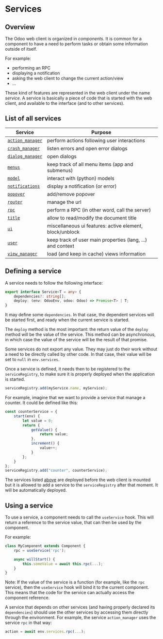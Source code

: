# Services

## Overview

The Odoo web client is organized in _components_. It is common for a component
to have a need to perform tasks or obtain some information outside of itself.

For example:

-   performing an RPC
-   displaying a notification
-   asking the web client to change the current action/view
-   ...

These kind of features are represented in the web client under the name _service_.
A service is basically a piece of code that is started with the web client, and
available to the interface (and to other services).

## List of all services

| Service                               | Purpose                                                    |
| ------------------------------------- | ---------------------------------------------------------- |
| [`action_manager`](action_manager.md) | perform actions following user interactions                |
| [`crash_manager`](crash_manager.md)   | listen errors and open error dialogs                       |
| [`dialog_manager`](dialog_manager.md) | open dialogs                                               |
| [`menus`](menus.md)                   | keep track of all menu items (app and submenus)            |
| [`model`](model.md)                   | interact with (python) models                              |
| [`notifications`](notifications.md)   | display a notification (or error)                          |
| [`popover`](popover.md)               | add/remove popover                                         |
| [`router`](router.md)                 | manage the url                                             |
| [`rpc`](rpc.md)                       | perform a RPC (in other word, call the server)             |
| [`title`](title.md)                   | allow to read/modify the document title                    |
| [`ui`](ui.md)                         | miscellaneous ui features: active element, block/unblock   |
| [`user`](user.md)                     | keep track of user main properties (lang, ...) and context |
| [`view_manager`](view_manager.md)     | load (and keep in cache) views information                 |

## Defining a service

A service needs to follow the following interface:

```ts
export interface Service<T = any> {
    dependencies?: string[];
    deploy: (env: OdooEnv, odoo: Odoo) => Promise<T> | T;
}
```

It may define some `dependencies`. In that case, the dependent services will be
started first, and ready when the current service is started.

The `deploy` method is the most important: the return value of the `deploy`
method will be the value of the service. This method can be asynchronous,
in which case the value of the service will be the result of that promise.

Some services do not export any value. They may just do their work without a
need to be directly called by other code. In that case, their value will be
set to `null` in `env.services`.

Once a service is defined, it needs then to be registered to the `serviceRegistry`,
to make sure it is properly deployed when the application is started.

```ts
serviceRegistry.add(myService.name, myService);
```

For example, imagine that we want to provide a service that manage a counter.
It could be defined like this:

```js
const counterService = {
    start(env) {
        let value = 0;
        return {
            getValue() {
                return value;
            },
            increment() {
                value++;
            }
        };
    }
};
serviceRegistry.add("counter", counterService);
```

The services listed [above](./#list-of-all-services) are deployed before the web client is mounted but it
is allowed to add a service to the `serviceRegistry` after that moment. It will be automatically deployed.

## Using a service

To use a service, a component needs to call the `useService` hook. This will
return a reference to the service value, that can then be used by the component.

For example:

```js
class MyComponent extends Component {
    rpc = useService('rpc');

    async willStart() {
        this.someValue = await this.rpc(...);
    }
}
```

Note: If the value of the service is a function (for example, like the `rpc`
service), then the `useService` hook will bind it to the current component. This
means that the code for the service can actually access the component reference.

A service that depends on other services (and having properly declared its `dependencies`)
should use the other services by accessing them directly through the environment.
For example, the service `action_manager` uses the service `rpc` in that way:

```js
action = await env.services.rpc(...);
```

